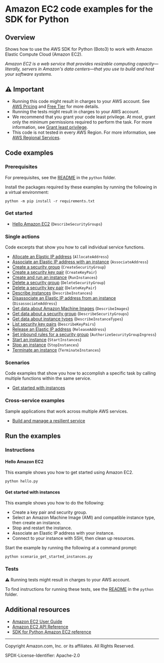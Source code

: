 <!--Generated by WRITEME on 2023-09-12 00:35:22.828234 (UTC)-->
# Amazon EC2 code examples for the SDK for Python

## Overview

Shows how to use the AWS SDK for Python (Boto3) to work with Amazon Elastic Compute Cloud (Amazon EC2).

<!--custom.overview.start-->
<!--custom.overview.end-->

*Amazon EC2 is a web service that provides resizable computing capacity—literally, servers in Amazon's data centers—that you use to build and host your software systems.*

## ⚠ Important

* Running this code might result in charges to your AWS account. See [AWS Pricing](https://aws.amazon.com/pricing/?aws-products-pricing.sort-by=item.additionalFields.productNameLowercase&aws-products-pricing.sort-order=asc&awsf.Free%20Tier%20Type=*all&awsf.tech-category=*all) and [Free Tier](https://aws.amazon.com/free/?all-free-tier.sort-by=item.additionalFields.SortRank&all-free-tier.sort-order=asc&awsf.Free%20Tier%20Types=*all&awsf.Free%20Tier%20Categories=*all) for more details.
* Running the tests might result in charges to your AWS account.
* We recommend that you grant your code least privilege. At most, grant only the minimum permissions required to perform the task. For more information, see [Grant least privilege](https://docs.aws.amazon.com/IAM/latest/UserGuide/best-practices.html#grant-least-privilege).
* This code is not tested in every AWS Region. For more information, see [AWS Regional Services](https://aws.amazon.com/about-aws/global-infrastructure/regional-product-services).

<!--custom.important.start-->
<!--custom.important.end-->

## Code examples

### Prerequisites

For prerequisites, see the [README](../../README.md#Prerequisites) in the `python` folder.

Install the packages required by these examples by running the following in a virtual environment:

```
python -m pip install -r requirements.txt
```

<!--custom.prerequisites.start-->
<!--custom.prerequisites.end-->


### Get started

* [Hello Amazon EC2](hello.py#L4) (`DescribeSecurityGroups`)

### Single actions

Code excerpts that show you how to call individual service functions.

* [Allocate an Elastic IP address](elastic_ip.py#L32) (`AllocateAddress`)
* [Associate an Elastic IP address with an instance](elastic_ip.py#L54) (`AssociateAddress`)
* [Create a security group](security_group.py#L33) (`CreateSecurityGroup`)
* [Create a security key pair](key_pair.py#L38) (`CreateKeyPair`)
* [Create and run an instance](instance.py#L32) (`RunInstances`)
* [Delete a security group](security_group.py#L108) (`DeleteSecurityGroup`)
* [Delete a security key pair](key_pair.py#L80) (`DeleteKeyPair`)
* [Describe instances](instance.py#L74) (`DescribeInstances`)
* [Disassociate an Elastic IP address from an instance](elastic_ip.py#L80) (`DisassociateAddress`)
* [Get data about Amazon Machine Images](instance.py#L169) (`DescribeImages`)
* [Get data about a security group](security_group.py#L85) (`DescribeSecurityGroups`)
* [Get data about instance types](instance.py#L188) (`DescribeInstanceTypes`)
* [List security key pairs](key_pair.py#L62) (`DescribeKeyPairs`)
* [Release an Elastic IP address](elastic_ip.py#L100) (`ReleaseAddress`)
* [Set inbound rules for a security group](security_group.py#L55) (`AuthorizeSecurityGroupIngress`)
* [Start an instance](instance.py#L123) (`StartInstances`)
* [Stop an instance](instance.py#L146) (`StopInstances`)
* [Terminate an instance](instance.py#L102) (`TerminateInstances`)

### Scenarios

Code examples that show you how to accomplish a specific task by calling multiple
functions within the same service.

* [Get started with instances](scenario_get_started_instances.py)

### Cross-service examples

Sample applications that work across multiple AWS services.

* [Build and manage a resilient service](../../cross_service/resilient_service)

## Run the examples

### Instructions


<!--custom.instructions.start-->
<!--custom.instructions.end-->

#### Hello Amazon EC2

This example shows you how to get started using Amazon EC2.

```
python hello.py
```


#### Get started with instances

This example shows you how to do the following:

* Create a key pair and security group.
* Select an Amazon Machine Image (AMI) and compatible instance type, then create an instance.
* Stop and restart the instance.
* Associate an Elastic IP address with your instance.
* Connect to your instance with SSH, then clean up resources.

<!--custom.scenario_prereqs.ec2_Scenario_GetStartedInstances.start-->
<!--custom.scenario_prereqs.ec2_Scenario_GetStartedInstances.end-->

Start the example by running the following at a command prompt:

```
python scenario_get_started_instances.py
```


<!--custom.scenarios.ec2_Scenario_GetStartedInstances.start-->
<!--custom.scenarios.ec2_Scenario_GetStartedInstances.end-->

### Tests

⚠ Running tests might result in charges to your AWS account.


To find instructions for running these tests, see the [README](../../README.md#Tests)
in the `python` folder.



<!--custom.tests.start-->
<!--custom.tests.end-->

## Additional resources

* [Amazon EC2 User Guide](https://docs.aws.amazon.com/AWSEC2/latest/UserGuide/concepts.html)
* [Amazon EC2 API Reference](https://docs.aws.amazon.com/AWSEC2/latest/APIReference/Welcome.html)
* [SDK for Python Amazon EC2 reference](https://boto3.amazonaws.com/v1/documentation/api/latest/reference/services/ec2.html)

<!--custom.resources.start-->
<!--custom.resources.end-->

---

Copyright Amazon.com, Inc. or its affiliates. All Rights Reserved.

SPDX-License-Identifier: Apache-2.0